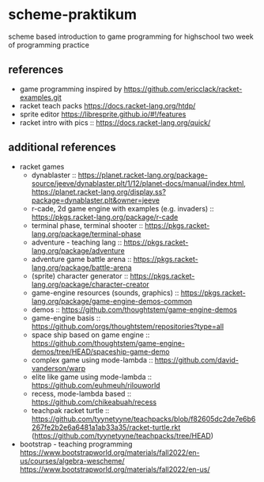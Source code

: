 # scheme-praktikum
scheme based introduction to game programming for highschool two week of programming practice

## references
- game programming inspired by https://github.com/ericclack/racket-examples.git
- racket teach packs https://docs.racket-lang.org/htdp/
- sprite editor https://libresprite.github.io/#!/features
- racket intro with pics :: https://docs.racket-lang.org/quick/

## additional references
 - racket games
   - dynablaster :: https://planet.racket-lang.org/package-source/jeeve/dynablaster.plt/1/12/planet-docs/manual/index.html, https://planet.racket-lang.org/display.ss?package=dynablaster.plt&owner=jeeve
   - r-cade, 2d game engine with examples (e.g. invaders) :: https://pkgs.racket-lang.org/package/r-cade
   - terminal phase, terminal shooter :: https://pkgs.racket-lang.org/package/terminal-phase
   - adventure - teaching lang :: https://pkgs.racket-lang.org/package/adventure
   - adventure game battle arena :: https://pkgs.racket-lang.org/package/battle-arena
   - (sprite) character generator :: https://pkgs.racket-lang.org/package/character-creator
   - game-engine resources (sounds, graphics) :: https://pkgs.racket-lang.org/package/game-engine-demos-common
   - demos :: https://github.com/thoughtstem/game-engine-demos
   - game-engine basis :: https://github.com/orgs/thoughtstem/repositories?type=all
   - space ship based on game engine :: https://github.com/thoughtstem/game-engine-demos/tree/HEAD/spaceship-game-demo
   - complex game using mode-lambda  :: https://github.com/david-vanderson/warp
   - elite like game using mode-lambda :: https://github.com/euhmeuh/rilouworld
   - recess, mode-lambda based :: https://github.com/chikeabuah/recess
   - teachpak racket turtle :: https://github.com/tyynetyyne/teachpacks/blob/f82605dc2de7e6b6267fe2b2e6a6481a1ab33a35/racket-turtle.rkt (https://github.com/tyynetyyne/teachpacks/tree/HEAD)
 - bootstrap - teaching programming
   https://www.bootstrapworld.org/materials/fall2022/en-us/courses/algebra-wescheme/
   https://www.bootstrapworld.org/materials/fall2022/en-us/
